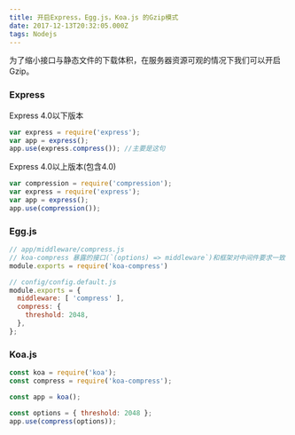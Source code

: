 ```yaml
---
title: 开启Express，Egg.js，Koa.js 的Gzip模式
date: 2017-12-13T20:32:05.000Z
tags: Nodejs
---
```

为了缩小接口与静态文件的下载体积，在服务器资源可观的情况下我们可以开启Gzip。

### Express
Express 4.0以下版本
```javascript
var express = require('express');
var app = express();
app.use(express.compress()); //主要是这句
```

Express 4.0以上版本(包含4.0)
``` javascript
var compression = require('compression');
var express = require('express');
var app = express();
app.use(compression());
```

### Egg.js
``` javascript
// app/middleware/compress.js
// koa-compress 暴露的接口(`(options) => middleware`)和框架对中间件要求一致
module.exports = require('koa-compress')
```

``` javascript
// config/config.default.js
module.exports = {
  middleware: [ 'compress' ],
  compress: {
    threshold: 2048,
  },
};
```

### Koa.js
``` javascript
const koa = require('koa');
const compress = require('koa-compress');

const app = koa();

const options = { threshold: 2048 };
app.use(compress(options));
```